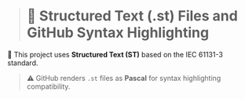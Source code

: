 > # 📘 Structured Text (.st) Files and GitHub Syntax Highlighting

📘 This project uses **Structured Text (ST)** based on the IEC 61131-3 standard.

> ⚠️ GitHub renders `.st` files as **Pascal** for syntax highlighting compatibility.